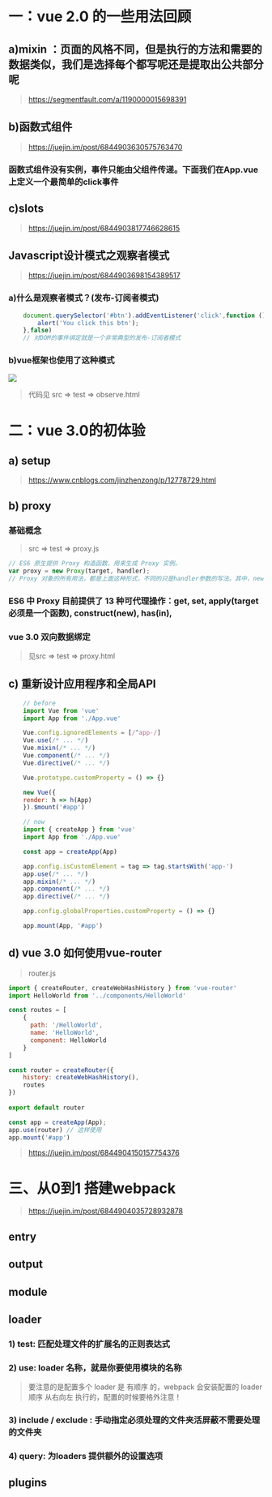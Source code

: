 # 一：vue 2.0 的一些用法回顾
## a)mixin ：页面的风格不同，但是执行的方法和需要的数据类似，我们是选择每个都写呢还是提取出公共部分呢
> https://segmentfault.com/a/1190000015698391
## b)函数式组件
> https://juejin.im/post/6844903630575763470
### 函数式组件没有实例，事件只能由父组件传递。下面我们在App.vue上定义一个最简单的click事件
## c)slots
> https://juejin.im/post/6844903817746628615

## Javascript设计模式之观察者模式
> https://juejin.im/post/6844903698154389517

### a)什么是观察者模式？(发布-订阅者模式)
```js
    document.querySelector('#btn').addEventListener('click',function () {
        alert('You click this btn');
    },false)
    // 对DOM的事件绑定就是一个非常典型的发布-订阅者模式
```
### b)vue框架也使用了这种模式
![](https://user-gold-cdn.xitu.io/2018/10/23/166a031209fc8da5?imageView2/0/w/1280/h/960/format/webp/ignore-error/1)
> 代码见 src => test => observe.html

# 二：vue 3.0的初体验
## a) setup 
> https://www.cnblogs.com/jinzhenzong/p/12778729.html

## b) proxy
### 基础概念
> src => test => proxy.js
```js
// ES6 原生提供 Proxy 构造函数，用来生成 Proxy 实例。
var proxy = new Proxy(target, handler);
// Proxy 对象的所有用法，都是上面这种形式，不同的只是handler参数的写法。其中，new Proxy()表示生成一个Proxy实例，target参数表示所要拦截的目标对象，handler参数也是一个对象，用来定制拦截行为。
```
### ES6 中 Proxy 目前提供了 13 种可代理操作：get, set, apply(target 必须是一个函数), construct(new), has(in), 

### vue 3.0 双向数据绑定
> 见src => test => proxy.html

## c) 重新设计应用程序和全局API
```js
    // before
    import Vue from 'vue'
    import App from './App.vue'

    Vue.config.ignoredElements = [/^app-/]
    Vue.use(/* ... */)
    Vue.mixin(/* ... */)
    Vue.component(/* ... */)
    Vue.directive(/* ... */)

    Vue.prototype.customProperty = () => {}

    new Vue({
    render: h => h(App)
    }).$mount('#app')
```
```js
    // now
    import { createApp } from 'vue'
    import App from './App.vue'

    const app = createApp(App)

    app.config.isCustomElement = tag => tag.startsWith('app-')
    app.use(/* ... */)
    app.mixin(/* ... */)
    app.component(/* ... */)
    app.directive(/* ... */)

    app.config.globalProperties.customProperty = () => {}

    app.mount(App, '#app')
```
## d) vue 3.0 如何使用vue-router
> router.js
```js
import { createRouter, createWebHashHistory } from 'vue-router'
import HelloWorld from '../components/HelloWorld'

const routes = [
    {
      path: '/HelloWorld',
      name: 'HelloWorld',
      component: HelloWorld
    }
]

const router = createRouter({
    history: createWebHashHistory(),
    routes
})
  
export default router
```
```js
const app = createApp(App);
app.use(router) // 这样使用
app.mount('#app')
```
> https://juejin.im/post/6844904150157754376

# 三、从0到1 搭建webpack 
> https://juejin.im/post/6844904035728932878
## entry
## output
## module
## loader
### 1) test: 匹配处理文件的扩展名的正则表达式
### 2) use: loader 名称，就是你要使用模块的名称
> 要注意的是配置多个 loader 是 有顺序 的，webpack 会安装配置的 loader 顺序 从右向左 执行的，配置的时候要格外注意！
### 3) include / exclude : 手动指定必须处理的文件夹活屏蔽不需要处理的文件夹
### 4) query: 为loaders 提供额外的设置选项
## plugins
